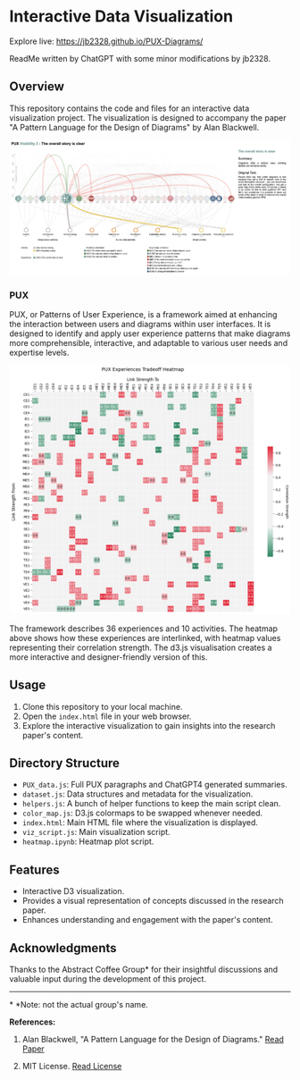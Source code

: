 # Interactive Data Visualization

Explore live: https://jb2328.github.io/PUX-Diagrams/

ReadMe written by ChatGPT with some minor modifications by jb2328. 

## Overview

This repository contains the code and files for an interactive data visualization project. The visualization is designed to accompany the paper "A Pattern Language for the Design of Diagrams" by Alan Blackwell.

![Screenshot of the visualisation](/docs/pux_screenshot.png)


### PUX  

PUX, or Patterns of User Experience, is a framework aimed at enhancing the interaction between users and diagrams within user interfaces. It is designed to identify and apply user experience patterns that make diagrams more comprehensible, interactive, and adaptable to various user needs and expertise levels.

![PUX Heatmap](/docs/heatmap.png)

The framework describes 36 experiences and 10 activities. The heatmap above shows how these experiences are interlinked, with heatmap values representing their correlation strength. The d3.js visualisation creates a more interactive and designer-friendly version of this.

## Usage

1. Clone this repository to your local machine.
2. Open the `index.html` file in your web browser.
3. Explore the interactive visualization to gain insights into the research paper's content.

## Directory Structure
- `PUX_data.js`: Full PUX paragraphs and ChatGPT4 generated summaries.
- `dataset.js`: Data structures and metadata for the visualization.
- `helpers.js`: A bunch of helper functions to keep the main script clean.
- `color_map.js`: D3.js colormaps to be swapped whenever needed.
- `index.html`: Main HTML file where the visualization is displayed.
- `viz_script.js`: Main visualization script.
- `heatmap.ipynb`: Heatmap plot script.


## Features

- Interactive D3 visualization.
- Provides a visual representation of concepts discussed in the research paper.
- Enhances understanding and engagement with the paper's content.

## Acknowledgments

Thanks to the Abstract Coffee Group* for their insightful discussions and valuable input during the development of this project.

---

\* *Note: not the actual group's name.

**References:**

1. Alan Blackwell, "A Pattern Language for the Design of Diagrams." [Read Paper](https://www.cl.cam.ac.uk/~afb21/publications/Richards-Diagrams-Chapter.pdf)

2. MIT License. [Read License](LICENSE)
